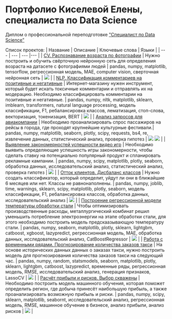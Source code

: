 # Портфолио Киселевой Елены, специалиста по Data Science

Диплом о профессиональной переподготовке ["Специалист по Data Science"](https://disk.yandex.ru/i/BUQOW8bhcGXpkA)

Список проектов:
| Название | Описание | Ключевые слова | Языки |
| --- | --- | --- |--- |
| [CV. Распознавание возраста по фотографии](https://github.com/Justlesia/portfolio_ds/tree/main/CV.%20%D0%A0%D0%B0%D1%81%D0%BF%D0%BE%D0%B7%D0%BD%D0%B0%D0%B2%D0%B0%D0%BD%D0%B8%D0%B5%20%D0%B2%D0%BE%D0%B7%D1%80%D0%B0%D1%81%D1%82%D0%B0%20%D0%BF%D0%BE%20%D1%84%D0%BE%D1%82%D0%BE%D0%B3%D1%80%D0%B0%D1%84%D0%B8%D0%B8) | Нужно построить и обучить свёрточную нейронную сеть для определения возраста на датасете с фотографиями людей | pandas, numpy, matplotlib, tensorflow, регрессионная модель, МАЕ, computer vision, сверточная нейронная сеть | <img src="https://img.icons8.com/color/48/000000/python.png"/> |
| [NLP. Классификация комментариев на позитивные и негативные](https://github.com/Justlesia/portfolio_ds/tree/main/NLP.%20%D0%9A%D0%BB%D0%B0%D1%81%D1%81%D0%B8%D1%84%D0%B8%D0%BA%D0%B0%D1%86%D0%B8%D1%8F%20%D0%BA%D0%BE%D0%BC%D0%BC%D0%B5%D0%BD%D1%82%D0%B0%D1%80%D0%B8%D0%B5%D0%B2%20%D0%BD%D0%B0%20%D0%BF%D0%BE%D0%B7%D0%B8%D1%82%D0%B8%D0%B2%D0%BD%D1%8B%D0%B5%20%D0%B8%20%D0%BD%D0%B5%D0%B3%D0%B0%D1%82%D0%B8%D0%B2%D0%BD%D1%8B%D0%B5) |  Интернет-магазину нужен инструмент, который будет искать токсичные комментарии и отправлять их на модерацию. Необходимо классифицировать комментарии на позитивные и негативные. | pandas, numpy, nltk, matplotlib, sklearn, imblearn, transformers, natural language processing, модель классификации, F1, ребалансировка классов, лематизация, стоп-слова, векторизация, токенизация, BERT  |  <img src="https://img.icons8.com/color/48/000000/python.png"/> |
| [Анализ запросов для авиакомпании](https://github.com/Justlesia/portfolio_ds/tree/main/%D0%90%D0%BD%D0%B0%D0%BB%D0%B8%D0%B7%20%D0%B7%D0%B0%D0%BF%D1%80%D0%BE%D1%81%D0%BE%D0%B2%20%D0%B4%D0%BB%D1%8F%20%D0%B0%D0%B2%D0%B8%D0%B0%D0%BA%D0%BE%D0%BC%D0%BF%D0%B0%D0%BD%D0%B8%D0%B8) |  Необходимо проанализировать спрос пассажиров на рейсы в города, где проходят крупнейшие культурные фестивали.| pandas, numpy, matplotlib, seaborn, plotly, scipy, requests, bs4, re, извлечение данных, статистический анализ, проверка гипотез  | <img src="https://img.icons8.com/color/48/000000/postgreesql.png"/> <img src="https://img.icons8.com/color/48/000000/python.png"/> |
| [Выявление закономерностей успешности видео игр](https://github.com/Justlesia/portfolio_ds/tree/main/%D0%92%D1%8B%D1%8F%D0%B2%D0%BB%D0%B5%D0%BD%D0%B8%D0%B5%20%D0%B7%D0%B0%D0%BA%D0%BE%D0%BD%D0%BE%D0%BC%D0%B5%D1%80%D0%BD%D0%BE%D1%81%D1%82%D0%B5%D0%B9%20%D1%83%D1%81%D0%BF%D0%B5%D1%88%D0%BD%D0%BE%D1%81%D1%82%D0%B8%20%D0%B2%D0%B8%D0%B4%D0%B5%D0%BE%20%D0%B8%D0%B3%D1%80) | Необходимо выявить определяющие успешность игры закономерности, чтобы сделать ставку на потенциально популярный продукт и спланировать рекламные кампании. | pandas, numpy, scipy, matplotlib, plotly, seaborn, обработка данных, исследовательский анализ, статистический анализ, проверка гипотез  | <img src="https://img.icons8.com/color/48/000000/python.png"/> |
| [Отток клиентов. Дисбаланс классов](https://github.com/Justlesia/portfolio_ds/tree/main/%D0%9E%D1%82%D1%82%D0%BE%D0%BA%20%D0%BA%D0%BB%D0%B8%D0%B5%D0%BD%D1%82%D0%BE%D0%B2.%20%D0%94%D0%B8%D1%81%D0%B1%D0%B0%D0%BB%D0%B0%D0%BD%D1%81%20%D0%BA%D0%BB%D0%B0%D1%81%D1%81%D0%BE%D0%B2) | Нужно создать классификатор, который определит, уйдут ли они в ближайшие 6 месяцев или нет. Классы не равнонаполнены. | pandas, numpy, joblib, time, warnings, sklearn, scipy, matplotlib, plotly, seaborn, модель классификации, F1, ребалансировка классов, обработка данных, исследовательский анализ | <img src="https://img.icons8.com/color/48/000000/python.png"/> |
| [Построение регрессионной модели температуры обработки стали](https://github.com/Justlesia/portfolio_ds/tree/main/%D0%9F%D0%BE%D1%81%D1%82%D1%80%D0%BE%D0%B5%D0%BD%D0%B8%D0%B5%20%D1%80%D0%B5%D0%B3%D1%80%D0%B5%D1%81%D1%81%D0%B8%D0%BE%D0%BD%D0%BD%D0%BE%D0%B9%20%D0%BC%D0%BE%D0%B4%D0%B5%D0%BB%D0%B8%20%D1%82%D0%B5%D0%BC%D0%BF%D0%B5%D1%80%D0%B0%D1%82%D1%83%D1%80%D1%8B%20%D0%BF%D0%BB%D0%B0%D0%B2%D0%BA%D0%B8%20%D1%81%D1%82%D0%B0%D0%BB%D0%B8) |  Чтобы оптимизировать производственные расходы, металлургический комбинат решил уменьшить потребление электроэнергии на этапе обработки стали, для этого необходимо построить модель предскаазывающую температуру стали. | pandas, numpy, seaborn, matplotlib, plotly, sklearn, lightgbm, catboost, xgboost, lazypredict, регрессионная модель, МАЕ, обработка данных, исследовательский анализ, CatBoostRegressor  | <img src="https://img.icons8.com/color/48/000000/python.png"/> |
| [Работа с временными рядами. Прогнозирование количества заказов такси](https://github.com/Justlesia/portfolio_ds/tree/main/%D0%A0%D0%B0%D0%B1%D0%BE%D1%82%D0%B0%20%D1%81%20%D0%B2%D1%80%D0%B5%D0%BC%D0%B5%D0%BD%D0%BD%D1%8B%D0%BC%D0%B8%20%D1%80%D1%8F%D0%B4%D0%B0%D0%BC%D0%B8.%20%D0%9F%D1%80%D0%BE%D0%B3%D0%BD%D0%BE%D0%B7%D0%B8%D1%80%D0%BE%D0%B2%D0%B0%D0%BD%D0%B8%D0%B5%20%D0%BA%D0%BE%D0%BB%D0%B8%D1%87%D0%B5%D1%81%D1%82%D0%B2%D0%B0%20%D0%B7%D0%B0%D0%BA%D0%B0%D0%B7%D0%BE%D0%B2%20%D1%82%D0%B0%D0%BA%D1%81%D0%B8) |  На основе исторических данных данных о заказах такси, нужно построить модель для прогнозирования количества заказов такси на следующий час. | pandas, numpy, random, statsmodels, seaborn, matplotlib, plotly, sklearn, lightgbm, catboost, lazypredict, временные ряды, регрессионная модель, RMSE, исследовательский анализ, генерация признаков, LassoCV | <img src="https://img.icons8.com/color/48/000000/python.png"/> |
| [Расчёт прибыли и рисков. Выбор скважены](https://github.com/Justlesia/portfolio_ds/tree/main/%D0%A0%D0%B0%D1%81%D1%87%D1%91%D1%82%20%D0%BF%D1%80%D0%B8%D0%B1%D1%8B%D0%BB%D0%B8%20%D0%B8%20%D1%80%D0%B8%D1%81%D0%BA%D0%BE%D0%B2.%20%D0%92%D1%8B%D0%B1%D0%BE%D1%80%20%D1%81%D0%BA%D0%B2%D0%B0%D0%B6%D0%B5%D0%BD%D1%8B) | Необходимо построить модель машинного обучения, которая поможет определить регион, где добыча принесёт наибольшую прибыль, а также проанализировать возможную прибыль и риски. | pandas, numpy, scipy, sklearn, matplotlib, seabornt, исследовательский анализ, регрессионная модель, RMSE, машинное обучение в бизнесе, анализ прибыли, анализ рисков  | <img src="https://img.icons8.com/color/48/000000/python.png"/> |
